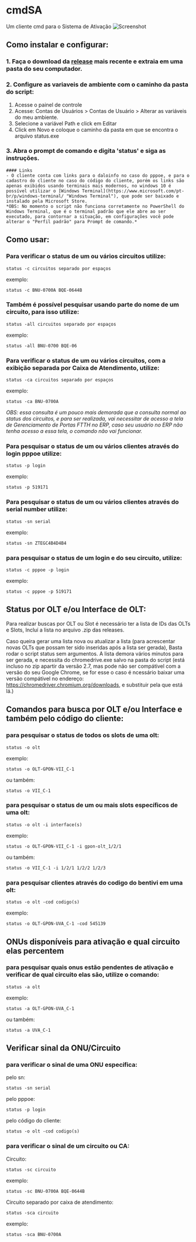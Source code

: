 # cmdSA
Um cliente cmd para o Sistema de Ativação
![Screenshot](screenshot.png)

## Como instalar e configurar:
### 1. Faça o download da [release](https://github.com/ewertonhm/cmdSA/releases) mais recente e extraia em uma pasta do seu computador.

### 2. Configure as variaveis de ambiente com o caminho da pasta do script:
1. Acesse o painel de controle
2. Acesse: Contas de Usuários > Contas de Usuário > Alterar as variáveis do meu ambiente.
3. Selecione a variável Path e click em Editar
4. Click em Novo e coloque o caminho da pasta em que se encontra o arquivo status.exe

### 3. Abra o prompt de comando e digita 'status' e siga as instruções. 


```
#### Links
- O cliente conta com links para o daloinfo no caso do pppoe, e para o cadastro do cliente no caso do código do cliente, porém os links são apenas exibidos usando terminais mais modernos, no windows 10 é possível utilizar o [Windows Terminal](https://www.microsoft.com/pt-br/p/windows-terminal/ "Windows Terminal"), que pode ser baixado e instalado pela Microsoft Store.
*OBS: No momento o script não funciona corretamente no PowerShell do Windows Terminal, que é o terminal padrão que ele abre ao ser executado, para contornar a situação, em configurações você pode alterar o "Perfil padrão" para Prompt de comando.*
```

## Como usar:
### Para verificar o status de um ou vários circuitos utilize:
```
status -c circuitos separado por espaços
```
exemplo:
```
status -c BNU-0700A BQE-0644B
````

### Também é possível pesquisar usando parte do nome de um circuito, para isso utilize:
```
status -all circuitos separado por espaços
```
exemplo:
```
status -all BNU-0700 BQE-06
````


### Para verificar o status de um ou vários circuitos, com a exibição separada por Caixa de Atendimento, utilize:
```
status -ca circuitos separado por espaços
```
exemplo:
```
status -ca BNU-0700A
````
*OBS: essa consulta é um pouco mais demorada que a consulta normal ao status dos circuitos, e para ser realizada, vai necessitar de acesso a tela de 
Gerenciamento de Portas FTTH no ERP, caso seu usuário no ERP não tenha acesso a essa tela, o comando não vai funcionar.*


### Para pesquisar o status de um ou vários clientes através do login pppoe utilize:
```
status -p login
```
exemplo:
```
status -p 519171
```


### Para pesquisar o status de um ou vários clientes através do serial number utilize:
```
status -sn serial
```
exemplo:
```
status -sn ZTEGC4B4D4B4
```


### para pesquisar o status de um login e do seu circuito, utilize:
```
status -c pppoe -p login
```
exemplo:
```
status -c pppoe -p 519171
```

## Status por OLT e/ou Interface de OLT:

Para realizar buscas por OLT ou Slot é necessário ter a lista de IDs das OLTs e Slots,
Incluí a lista no arquivo .zip das releases.

Caso queira gerar uma lista nova ou atualizar a lista (para acrescentar novas OLTs que possam ter sido inseridas após a lista ser gerada),
Basta rodar o script status sem argumentos.
A lista demora vários minutos para ser gerada, e necessita do chromedrive.exe salvo na pasta do script (está incluso no zip apartir da versão 2.7, mas pode não ser compátivel com a versão do seu Google Chrome, se for esse o caso é ncessário baixar uma versão compátivel no endereço: https://chromedriver.chromium.org/downloads, e substituir pela que está lá.)
  
## Comandos para busca por OLT e/ou Interface e também pelo código do cliente:

### para pesquisar o status de todos os slots de uma olt:
```
status -o olt
```
exemplo:
```
status -o OLT-GPON-VII_C-1
```
ou também:
```
status -o VII_C-1
```

### para pesquisar o status de um ou mais slots específicos de uma olt:
```
status -o olt -i interface(s)
```
exemplo:
```
status -o OLT-GPON-VII_C-1 -i gpon-olt_1/2/1	
```
ou também:
```
status -o VII_C-1 -i 1/2/1 1/2/2 1/2/3
```

### para pesquisar clientes através do codigo do bentivi em uma olt:
```
status -o olt -cod codigo(s)
```
exemplo:
```
status -o OLT-GPON-UVA_C-1 -cod 545139
```


## ONUs disponíveis para ativação e qual circuito elas percentem

### para pesquisar quais onus estão pendentes de ativação e verificar de qual circuito elas são, utilize o comando:
```
status -a olt
```
exemplo:
```
status -a OLT-GPON-UVA_C-1
```
ou também:
```
status -a UVA_C-1
```

## Verificar sinal da ONU/Circuito

### para verificar o sinal de uma ONU específica:
pelo sn:
```
status -sn serial
```
pelo pppoe:
```
status -p login
```
pelo código do cliente:
```
status -o olt -cod codigo(s)
```

### para verificar o sinal de um circuito ou CA:
Circuito:
```
status -sc circuito
```
exemplo:
```
status -sc BNU-0700A BQE-0644B
````

Circuito separado por caixa de atendimento:
```
status -sca circuito
```
exemplo:
```
status -sca BNU-0700A
````
